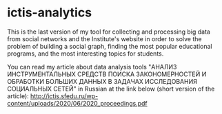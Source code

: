 # ictis-analytics
This is the last version of my tool for collecting and processing big data from social networks and the Institute's website in order to solve the problem of building a social graph, finding the most popular educational programs, and the most interesting topics for students.

You can read my article about data analysis tools "АНАЛИЗ ИНСТРУМЕНТАЛЬНЫХ СРЕДСТВ ПОИСКА ЗАКОНОМЕРНОСТЕЙ И ОБРАБОТКИ БОЛЬШИХ ДАННЫХ В ЗАДАЧАХ ИССЛЕДОВАНИЯ СОЦИАЛЬНЫХ СЕТЕЙ" in Russian at the link below (short version of the article): 
http://ictis.sfedu.ru/wp-content/uploads/2020/06/2020_proceedings.pdf
